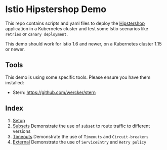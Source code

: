 # Istio Hipstershop Demo

This repo contains scripts and yaml files to deploy the [Hipstershop](https://github.com/tetratelabs/microservices-demo) application in a Kubernetes cluster and test some Istio scenarios like `retries` or `canary deployment`.

This demo should work for Istio 1.6 and newer, on a Kubernetes cluster 1.15 or newer.

## Tools

This demo is using some specific tools.
Please ensure you have them installed:
- Stern: https://github.com/wercker/stern



## Index

1. [Setup](setup.md)
2. [Subsets](subset.md)
   Demonstrate the use of `subset` to route traffic to different versions
3. [Timeouts](timeout.md)
   Demonstrate the use of `Timeouts` and `Circuit-breakers`
4. [External](external.md)
   Demonstrate the use of `ServiceEntry` and `Retry policy`